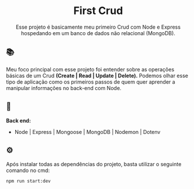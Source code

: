 <h1 align="center">First Crud</h1>

<p align="center">
 Esse projeto é basicamente meu primeiro Crud com Node e Express hospedando em um banco de dados não relacional (MongoDB).
</p>

## 📚
Meu foco principal com esse projeto foi entender sobre as operações básicas de um Crud **(Create | Read | Update | Delete).** Podemos olhar esse tipo de aplicação como os primeiros passos de quem quer aprender a manipular informações no back-end com Node.

## 🚀
**Back end:**
- Node | Express | Mongoose | MongoDB | Nodemon | Dotenv

## ⚙
Após instalar todas as dependências do projeto, basta utilizar o seguinte comando no cmd:

```bash
npm run start:dev
```
